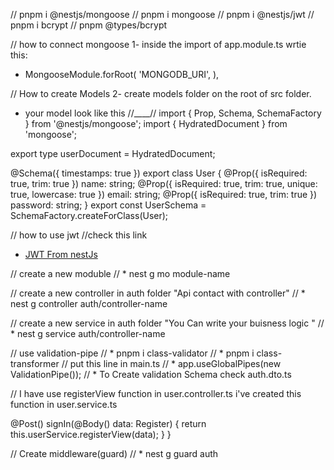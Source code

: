 // pnpm i @nestjs/mongoose
// pnpm i mongoose
// pnpm i @nestjs/jwt
// pnpm i bcrypt
// pnpm @types/bcrypt

// how to connect mongoose
1- inside the import of app.module.ts wrtie this:

- MongooseModule.forRoot(
  'MONGODB_URI',
  ),

// How to create Models
2- create models folder on the root of src folder.

- your model look like this
  //\_\_\_\_//
  import { Prop, Schema, SchemaFactory } from '@nestjs/mongoose';
  import { HydratedDocument } from 'mongoose';

export type userDocument = HydratedDocument<User>;

@Schema({ timestamps: true })
export class User {
@Prop({ isRequired: true, trim: true })
name: string;
@Prop({ isRequired: true, trim: true, unique: true, lowercase: true })
email: string;
@Prop({ isRequired: true, trim: true })
password: string;
}
export const UserSchema = SchemaFactory.createForClass(User);

// how to use jwt
//check this link

- [JWT From nestJs](https://docs.nestjs.com/security/authentication#jwt-token)

// create a new moduble
// \* nest g mo module-name

// create a new controller in auth folder "Api contact with controller"
// \* nest g controller auth/controller-name

// create a new service in auth folder "You Can write your buisness logic "
// \* nest g service auth/controller-name

// use validation-pipe
// \* pnpm i class-validator
// \* pnpm i class-transformer
// put this line in main.ts
// \* app.useGlobalPipes(new ValidationPipe());
// \* To Create validation Schema check auth.dto.ts

// I have use registerView function in user.controller.ts i've created this function in user.service.ts

@Post()
signIn(@Body() data: Register) {
return this.userService.registerView(data);
}
}

// Create middleware(guard)
// \* nest g guard auth

